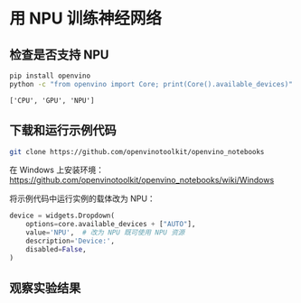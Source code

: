 # 用 NPU 训练神经网络

## 检查是否支持 NPU

```bash
pip install openvino
python -c "from openvino import Core; print(Core().available_devices)"
```

```{dropdown}
['CPU', 'GPU', 'NPU']
```

## 下载和运行示例代码

```bash
git clone https://github.com/openvinotoolkit/openvino_notebooks
```

在 Windows 上安装环境：<https://github.com/openvinotoolkit/openvino_notebooks/wiki/Windows>

将示例代码中运行实例的载体改为 NPU：

```python
device = widgets.Dropdown(
    options=core.available_devices + ["AUTO"],
    value='NPU',  # 改为 NPU 既可使用 NPU 资源
    description='Device:',
    disabled=False,
)
```

## 观察实验结果

```{figure} ../../_static/images/intel-ai-boost.png
```
